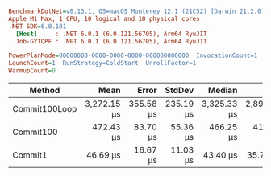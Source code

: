 ``` ini

BenchmarkDotNet=v0.13.1, OS=macOS Monterey 12.1 (21C52) [Darwin 21.2.0]
Apple M1 Max, 1 CPU, 10 logical and 10 physical cores
.NET SDK=6.0.101
  [Host]     : .NET 6.0.1 (6.0.121.56705), Arm64 RyuJIT
  Job-GYTQPF : .NET 6.0.1 (6.0.121.56705), Arm64 RyuJIT

PowerPlanMode=00000000-0000-0000-0000-000000000000  InvocationCount=1  IterationCount=10  
LaunchCount=1  RunStrategy=ColdStart  UnrollFactor=1  
WarmupCount=0  

```

| Method        |        Mean |     Error |    StdDev |      Median |         Min |         Max | Allocated |
|---------------|------------:|----------:|----------:|------------:|------------:|------------:|----------:|
| Commit100Loop | 3,272.15 μs | 355.58 μs | 235.19 μs | 3,325.33 μs | 2,890.56 μs | 3,659.82 μs |  18,791 B |
| Commit100     |   472.43 μs |  83.70 μs |  55.36 μs |   466.25 μs |   416.01 μs |   564.82 μs |   9,146 B |
| Commit1       |    46.69 μs |  16.67 μs |  11.03 μs |    43.40 μs |    35.70 μs |    70.44 μs |     441 B |
